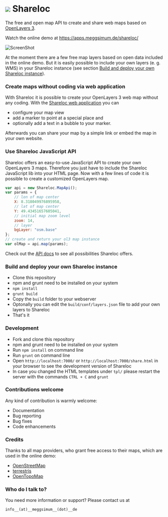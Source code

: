 # ![](https://apps.meggsimum.de/shareloc/res/img/shareloc-logo-mini.png) Shareloc #

The free and open map API to create and share web maps based on
[OpenLayers 3](https://openlayers.org).

Watch the online demo at https://apps.meggsimum.de/shareloc/

![ScreenShot](https://cloud.githubusercontent.com/assets/1185547/13081828/8289f00a-d4ce-11e5-98c0-a1d08be49cb0.PNG)

At the moment there are a few free map layers based on open data included in the
online demo. But it is easily possible to include your own layers (e. g. WMS) in
your Shareloc instance (see section [Build and deploy your own Shareloc instance](https://github.com/meggsimum/shareloc#build-and-deploy-your-own-shareloc-instance)).

### Create maps without coding via web application ###

With Shareloc it is possible to create your OpenLayers 3 web map without any
coding. With the [Shareloc web application](https://apps.meggsimum.de/shareloc/) you can
  - configure your map view
  - add a marker to point at a special place and
  - optionally add a text in a bubble to your marker.

Afterwards you can share your map by a simple link or embed the map in your own website.

### Use Shareloc JavaScript API ###

Shareloc offers an easy-to-use JavaScript API to create your own OpenLayers 3
maps. Therefore you just have to include the Shareloc JavaScript lib into your
HTML page. Now with a few lines of code it is possible to create a customized
OpenLayers map.

```javascript
var api = new Shareloc.MapApi();
var params = {
    // lon of map center
    X: 8.318049976895958,
    // lat of map center
    Y: 49.43451657605041,
    // initial map zoom level
    zoom: 14,
    // layer
    bgLayer: "osm.base"
};
// create and return your ol3 map instance
var olMap = api.map(params);

```
Check out the [API docs](https://meggsimum.github.io/shareloc/docs/) to see all
possibilities Shareloc offers.

### Build and deploy your own Shareloc instance ###

* Clone this repository
* npm and grunt need to be installed on your system
* ``npm install``
* ``grunt build``
* Copy the ``build`` folder to your webserver
* Optonally you can edit the ``build/conf/layers.json`` file to add your own
layers to Shareloc
* That's it

### Development ###

* Fork and clone this repository
* npm and grunt need to be installed on your system
* Run ``npm install`` on command line
* Run ``grunt`` on command line
* Open ``http://localhost:7000/`` or ``http://localhost:7000/share.html`` in
your browser to see the development version of Shareloc
* In case you changed the HTML templates under ``tpl/`` please restart the server
with the commands ``CTRL + C`` and ``grunt``

### Contributions welcome ###
Any kind of contribution is warmly welcome:

* Documentation
* Bug reporting
* Bug fixes
* Code enhancements

### Credits ###
Thanks to all map providers, who grant free access to their maps, which are used
in the online demo:

* [OpenStreetMap](https://www.openstreetmap.org/)
* [terrestris](https://terrestris.de/)
* [OpenTopoMap](https://opentopomap.org/)


### Who do I talk to? ###
You need more information or support? Please contact us at

`info__(at)__meggsimum__(dot)__de`
